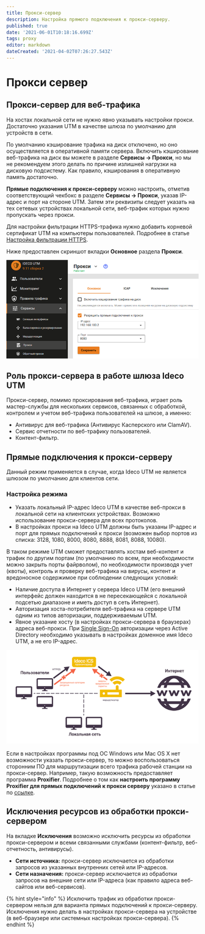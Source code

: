 ```yaml
---
title: Прокси-сервер
description: Настройка прямого подключения к прокси-серверу.
published: true
date: '2021-06-01T10:18:16.699Z'
tags: proxy
editor: markdown
dateCreated: '2021-04-02T07:26:27.543Z'
---
```


# Прокси сервер

## Прокси-сервер для веб-трафика

На хостах локальной сети не нужно явно указывать настройки прокси. Достаточно указания UTM в качестве шлюза по умолчанию для устройств в сети.

По умолчанию кэширование трафика на диск отключено, но оно осуществляется в оперативной памяти сервера. Включить кэширование веб-трафика на диск вы можете в разделе **Сервисы -&gt; Прокси**, но мы не рекомендуем этого делать по причине излишней нагрузки на дисковую подсистему. Как правило, кэширования в оперативную память достаточно.

**Прямые подключения к прокси-серверу** можно настроить, отметив соответствующий чекбокс в разделе **Сервисы -&gt; Прокси**, указав IP-адрес и порт на стороне UTM. Затем эти реквизиты следует указать на тех сетевых устройствах локальной сети, веб-трафик которых нужно пропускать через прокси.

Для настройки фильтрации HTTPS-трафика нужно добавить корневой сертификат UTM на компьютеры пользователей. Подробнее в статье [Настройка фильтрации HTTPS](https://github.com/ideco-team/docsUTM/tree/c6fdc8e9437797db7478b8404ef059e57173d3af/Настройка/Правила-доступа/Контент-фильтр/Настройка-фильтрации-HTTPS/README.md).

Ниже предоставлен скриншот вкладки **Основное** раздела **Прокси**.

![](../../../.gitbook/assets/proxy-main9-11.png)

## Роль прокси-сервера в работе шлюза Ideco UTM

Прокси-сервер, помимо проксирования веб-трафика, играет роль мастер-службы для нескольких сервисов, связанных с обработкой, контролем и учетом веб-трафика пользователей на шлюзе, а именно:

* Антивирус для веб-трафика \(Антивирус Касперского или ClamAV\).
* Сервис отчетности по веб-трафику пользователей.
* Контент-фильтр.

## Прямые подключения к прокси-серверу

Данный режим применяется в случае, когда Ideco UTM не является шлюзом по умолчанию для клиентов сети.

### Настройка режима

* Указать локальный IP-адрес Ideco UTM в качестве веб-прокси в локальной сети на клиентских устройствах. Возможно использование прокси-сервера для всех протоколов.
* В настройках прокси на Ideco UTM должны быть указаны IP-адрес и порт для прямых подключений к прокси \(возможен выбор портов из списка: 3128, 1080, 8000, 8080, 8888, 8081, 8088, 10080\).

В таком режиме UTM сможет предоставлять хостам веб-контент и трафик по другим портам \(по умолчанию по всем, при необходимости можно закрыть порты файрволом\), по необходимости производя учет \(квоты\), контроль и проверку веб-трафика на вирусы, контент и вредоносное содержимое при соблюдении следующих условий:

* Наличие доступа в Интернет у сервера Ideco UTM \(его внешний интерфейс должен находится в не пересекающейся с локальной подсетью диапазоне и иметь доступ в сеть Интернет\).
* Авторизация хоста-потребителя веб-трафика на сервере UTM одним из типов авторизации, поддерживаемым UTM.
* Явное указание хосту \(в настройках прокси-сервера в браузерах\) адреса веб-прокси. При [Single Sign-On](https://github.com/ideco-team/docsUTM/tree/c6fdc8e9437797db7478b8404ef059e57173d3af/Настройка/Управление-пользователями/Интеграция-с-Active-Directory/Авторизация-пользователей/README.md) авторизации через Active Directory необходимо указывать в настройках доменное имя Ideco UTM, а не его IP-адрес.

![](../../../.gitbook/assets/schema2%20%282%29%20%282%29%20%281%29%20%281%29.png)

Если в настройках программы под ОС Windows или Mac OS X нет возможности указать прокси-сервер, то можно воспользоваться сторонним ПО для маршрутизации всего трафика рабочей станции на прокси-сервер. Например, такую возможность предоставляет программа **Proxifier**. Подробнее о том как **настроить программу Proxifier для прямых подключений к прокси серверу** указано в статье по [ссылке](../../../recipes/popular-recipes/configuring-proxifier.md).



## Исключения ресурсов из обработки прокси-сервером

На вкладке **Исключения** возможно исключить ресурсы из обработки прокси-сервером и всеми связанными службами \(контент-фильтр, веб-отчетность, антивирусы\).

* **Сети источника:** прокси-сервер исключается из обработки запросов из указанных внутренних сетей или IP-адресов.
* **Сети назначения:** прокси-сервер исключается из обработки запросов на внешние сети или IP-адреса \(как правило адреса веб-сайтов или веб-сервисов\).

{% hint style="info" %}
Исключить трафик из обработки прокси-сервером нельзя для варианта прямых подключений к прокси-серверу. Исключения нужно делать в настройках прокси-сервера на устройстве \(в веб-браузере или системных настройках прокси-сервера\).
{% endhint %}

